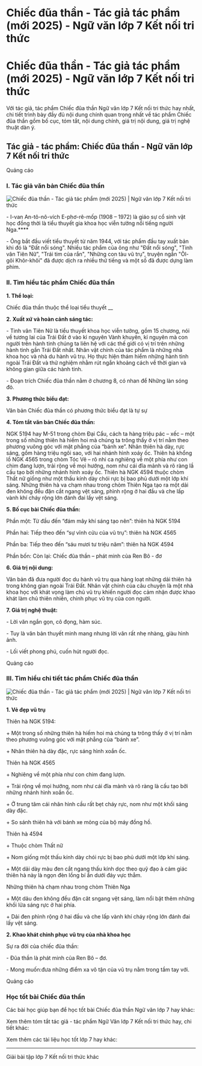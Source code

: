 # Chiếc đũa thần - Tác giả tác phẩm (mới 2025) - Ngữ văn lớp 7 Kết nối tri thức

# Chiếc đũa thần - Tác giả tác phẩm (mới 2025) - Ngữ văn lớp 7 Kết nối tri thức

Với tác giả, tác phẩm Chiếc đũa thần Ngữ văn lớp 7 Kết nối tri thức hay nhất, chi tiết trình bày đầy đủ nội dung chính quan trọng nhất về tác phẩm Chiếc đũa thần gồm bố cục, tóm tắt, nội dung chính, giá trị nội dung, giá trị nghệ thuật dàn ý.

## Tác giả - tác phẩm: Chiếc đũa thần - Ngữ văn lớp 7 Kết nối tri thức

Quảng cáo

### **I. Tác giả văn bản Chiếc đũa thần**

![Chiếc đũa thần - Tác giả tác phẩm \(mới 2025\) | Ngữ văn lớp 7 Kết nối tri thức](https://vietjack.com/soan-van-lop-7-kn/images/tac-gia-tac-pham-chiec-dua-than.PNG)

\- I-van An-tô-nô-vích E-phơ-rê-mốp (1908 – 1972) là giáo sự cổ sinh vật học đồng thời là tiểu thuyết gia khoa học viễn tưởng nổi tiếng người Nga.****

\- Ông bắt đầu viết tiểu thuyết từ năm 1944, với tác phẩm đầu tay xuất bản khi đó là "Đất nổi sóng". Nhiều tác phẩm của ông như "Đất nổi sóng", "Tinh vân Tiên Nữ", "Trái tim của rắn", "Những con tàu vũ trụ", truyện ngắn "Ôl-gôi Khôr-khôi" đã được dịch ra nhiều thứ tiếng và một số đã được dựng làm phim.

### **II. Tìm hiểu tác phẩm Chiếc đũa thần**

**1\. Thể loại:**

Chiếc đũa thần thuộc thể loại tiểu thuyết __

**2\. Xuất xứ và hoàn cảnh sáng tác:**

\- Tinh vân Tiên Nữ là tiểu thuyết khoa học viễn tưởng, gồm 15 chương, nói về tương lai của Trái Đất ở vào kỉ nguyên Vành khuyên, kỉ nguyên mà con người trên hành tinh chúng ta liên hệ với các thế giới có vị trí trên những hành tinh gần Trái Đất nhất. Nhân vật chính của tác phẩm là những nhà khoa học và nhà du hành vũ trụ. Họ thực hiện thám hiểm những hành tinh ngoài Trái Đất và thử nghiệm nhằm rút ngắn khoảng cách về thời gian và không gian giữa các hành tinh. 

\- Đoạn trích Chiếc đũa thần nằm ở chương 8, có nhan để Những làn sóng đỏ. 

**3\. Phương thức biểu đạt:**

Văn bản Chiếc đũa thần có phương thức biểu đạt là tự sự

**4\. Tóm tắt văn bản Chiếc đũa thần:**

NGK 5194 hay M-51 trong chòm Đại Cẩu, cách ta hàng triệu pác – xếc – một trong số những thiên hà hiếm hoi mà chúng ta trông thấy ở vị trí nằm theo phương vuông góc với mặt phẳng của “bánh xe”. Nhân thiên hà dày, rực sáng, gồm hàng triệu ngôi sao, với hai nhánh hình xoáy ốc. Thiên hà khổng lồ NGK 4565 trong chòm Tóc Vê – rô nhi ca nghiêng về một phía như con chim đang lượn, trải rộng về mọi hướng, nom như cái đĩa mảnh và rõ ràng lầ cấu tạo bởi những nhánh hình xoáy ốc. Thiên hà NGK 4594 thuộc chòm Thất nữ giống như một thấu kính dày chói rực bị bao phủ dưới một lớp khí sáng. Những thiên hà va chạm nhau trong chòm Thiên Nga tạo ra một dải đen không đều đặn cắt ngang vệt sáng, phình rộng ở hai đầu và che lấp vành khí cháy rộng lớn đánh đai lấy vệt sáng. 

**5\. Bố cục bài Chiếc đũa thần:**

Phần một: Từ đầu đến “đám mây khí sáng tạo nên”: thiên hà NGK 5194 

Phần hai: Tiếp theo đến “sự vĩnh cửu của vũ trụ”: thiên hà NGK 4565

Phần ba: Tiếp theo đến “sáu mươi tư triệu năm”: thiên hà NGK 4594 

Phần bốn: Còn lại: Chiếc đũa thần – phát minh của Ren Bô - đơ

**6\. Giá trị nội dung:**

Văn bản đã đưa người đọc du hành vũ trụ qua hàng loạt những dải thiên hà trong không gian ngoài Trái Đất. Nhân vật chính của câu chuyện là một nhà khoa học với khát vọng làm chủ vũ trụ khiến người đọc cảm nhận được khao khát làm chủ thiên nhiên, chinh phục vũ trụ của con người.

**7\. Giá trị nghệ thuật:**

\- Lời văn ngắn gọn, cô đọng, hàm súc.

\- Tuy là văn bản thuyết minh mang nhưng lời văn rất nhẹ nhàng, giàu hình ảnh.

\- Lối viết phong phú, cuốn hút người đọc.

Quảng cáo

### **III. Tìm hiểu chi tiết tác phẩm Chiếc đũa thần**

![Chiếc đũa thần - Tác giả tác phẩm \(mới 2025\) | Ngữ văn lớp 7 Kết nối tri thức](https://vietjack.com/soan-van-lop-7-kn/images/tac-gia-tac-pham-chiec-dua-than-a.PNG)

**1\. Vẻ đẹp vũ trụ**

Thiên hà NGK 5194:

\+ Một trong số những thiên hà hiếm hoi mà chúng ta trông thấy ở vị trí nằm theo phương vuông góc với mặt phẳng của “bánh xe”.

\+ Nhân thiên hà dày đặc, rực sáng hình xoắn ốc.

Thiên hà NGK 4565

\+ Nghiêng về một phía như con chim đang lượn. 

\+ Trải rộng về mọi hướng, nom như cái đĩa mảnh và rõ ràng là cấu tạo bởi những nhánh hình xoắn ốc. 

\+ Ở trung tâm cái nhân hình cầu rất bẹt cháy rực, nom như một khối sáng dày đặc. 

\+ So sánh thiên hà với bánh xe mỏng của bộ máy đồng hồ. 

Thiên hà 4594

\+ Thuộc chòm Thất nữ

\+ Nom giống một thấu kính dày chói rực bị bao phủ dưới một lớp khí sáng.

\+ Một dải dày màu đen cắt ngang thấu kính dọc theo quỹ đạo à cảm giác thiên hà này là ngọn đèn lồng bí ẩn dưới đáy vực thẳm.

Những thiên hà chạm nhau trong chòm Thiên Nga

\+ Một dảu đen không đều đặn căt sngang vệt sáng, làm nổi bật thêm những khối lửa sáng rực ở hai phía. 

\+ Dải đen phình rộng ở hai đầu và che lấp vành khí cháy rộng lớn đánh đai lấy vệt sáng. 

**2\. Khao khát chinh phục vũ trụ của nhà khoa học**

Sự ra đời của chiếc đũa thần:

\- Đũa thần là phát minh của Ren Bô – đơ.

\- Mong muốn:đưa những điểm xa vô tận của vũ trụ nằm trong tầm tay với.

Quảng cáo

### **Học tốt bài Chiếc đũa thần**

Các bài học giúp bạn để học tốt bài Chiếc đũa thần Ngữ văn lớp 7 hay khác:

Xem thêm tóm tắt tác giả - tác phẩm Ngữ Văn lớp 7 Kết nối tri thức hay, chi tiết khác:

Xem thêm các tài liệu học tốt lớp 7 hay khác:

* * *

Giải bài tập lớp 7 Kết nối tri thức khác
